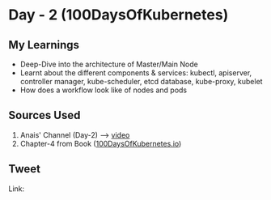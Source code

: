 # Day - 2 (100DaysOfKubernetes)

## My Learnings

* Deep-Dive into the architecture of Master/Main Node
* Learnt about the different components & services: kubectl,  apiserver, controller manager, kube-scheduler, etcd database, kube-proxy, kubelet
* How does a workflow look like of nodes and pods

## Sources Used

1. Anais' Channel (Day-2) --> [video](https://www.youtube.com/watch?v=oqWgMc9yYcc&list=PLWnens-FYbIpUpmiiNYfkqTZQUYppGMFV&index=3)
2. Chapter-4 from Book ([100DaysOfKubernetes.io](https://100daysofkubernetes.io/start/architecture-overview.html))

## Tweet

Link: 
